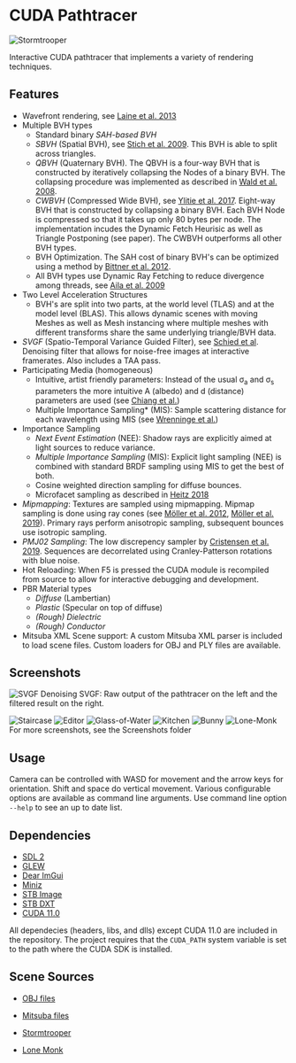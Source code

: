 # CUDA Pathtracer

![Stormtrooper](Screenshots/stormtrooper.png "Stormtrooper")

Interactive CUDA pathtracer that implements a variety of rendering techniques. 

## Features

- Wavefront rendering, see [Laine et al. 2013](https://research.nvidia.com/sites/default/files/pubs/2013-07_Megakernels-Considered-Harmful/laine2013hpg_paper.pdf)
- Multiple BVH types
  - Standard binary *SAH-based BVH*
  - *SBVH* (Spatial BVH), see [Stich et al. 2009](https://www.nvidia.in/docs/IO/77714/sbvh.pdf). This BVH is able to split across triangles.
  - *QBVH* (Quaternary BVH). The QBVH is a four-way BVH that is constructed by iteratively collapsing the Nodes of a binary BVH. The collapsing procedure was implemented as described in [Wald et al. 2008](https://graphics.stanford.edu/~boulos/papers/multi_rt08.pdf).
  - *CWBVH* (Compressed Wide BVH), see [Ylitie et al. 2017](https://research.nvidia.com/sites/default/files/publications/ylitie2017hpg-paper.pdf). Eight-way BVH that is constructed by collapsing a binary BVH. Each BVH Node is compressed so that it takes up only 80 bytes per node. The implementation incudes the Dynamic Fetch Heurisic as well as Triangle Postponing (see paper). The CWBVH outperforms all other BVH types.
  - BVH Optimization. The SAH cost of binary BVH's can be optimized using a method by [Bittner et al. 2012](https://dspace.cvut.cz/bitstream/handle/10467/15603/2013-Fast-Insertion-Based-Optimization-of-Bounding-Volume-Hierarchies.pdf).
  - All BVH types use Dynamic Ray Fetching to reduce divergence among threads, see [Aila et al. 2009](https://www.nvidia.com/docs/IO/76976/HPG2009-Trace-Efficiency.pdf)
- Two Level Acceleration Structures
  - BVH's are split into two parts, at the world level (TLAS) and at the model level (BLAS). This allows dynamic scenes with moving Meshes as well as Mesh instancing where multiple meshes with different transforms share the same underlying triangle/BVH data.
- *SVGF* (Spatio-Temporal Variance Guided Filter), see [Schied et al](https://cg.ivd.kit.edu/publications/2017/svgf/svgf_preprint.pdf). Denoising filter that allows for noise-free images at interactive framerates. Also includes a TAA pass.
- Participating Media (homogeneous)
  - Intuitive, artist friendly parameters: Instead of the usual σ<sub>a</sub> and σ<sub>s</sub> parameters the more intuitive A (albedo) and d (distance) parameters are used (see [Chiang et al.](https://dl-acm-org.proxy.library.uu.nl/doi/10.1145/2897839.2927433)) 
  - Multiple Importance Sampling* (MIS): Sample scattering distance for each wavelength using MIS (see [Wrenninge et al.](https://graphics.pixar.com/library/PathTracedSubsurface/paper.pdf))
- Importance Sampling
  - *Next Event Estimation* (NEE): Shadow rays are explicitly aimed at light sources to reduce variance.
  - *Multiple Importance Sampling* (MIS): Explicit light sampling (NEE) is combined with standard BRDF sampling using MIS to get the best of both.
  - Cosine weighted direction sampling for diffuse bounces.
  - Microfacet sampling as described in [Heitz 2018](http://jcgt.org/published/0007/04/01/)
- *Mipmapping*: Textures are sampled using mipmapping. Mipmap sampling is done using ray cones (see [Möller et al. 2012](http://www.jcgt.org/published/0010/01/01/), [Möller et al. 2019](https://media.contentapi.ea.com/content/dam/ea/seed/presentations/2019-ray-tracing-gems-chapter-20-akenine-moller-et-al.pdf)). Primary rays perform anisotropic sampling, subsequent bounces use isotropic sampling.
- *PMJ02 Sampling*: The low discrepency sampler by [Cristensen et al. 2019](https://graphics.pixar.com/library/ProgressiveMultiJitteredSampling/paper.pdf). Sequences are decorrelated using Cranley-Patterson rotations with blue noise.
- Hot Reloading: When F5 is pressed the CUDA module is recompiled from source to allow for interactive debugging and development.
- PBR Material types
  - *Diffuse* (Lambertian)
  - *Plastic* (Specular on top of diffuse)
  - *(Rough) Dielectric*
  - *(Rough) Conductor*
- Mitsuba XML Scene support: A custom Mitsuba XML parser is included to load scene files. Custom loaders for OBJ and PLY files are available.

## Screenshots

![SVGF Denoising](Screenshots/SVGF.png "SVGF Denoising")
SVGF: Raw output of the pathtracer on the left and the filtered result on the right.

![Staircase](Screenshots/Staircase.png "Staircase Scene")
![Editor](Screenshots/Editor.png "Interactive Scene editor")
![Glass-of-Water](Screenshots/glass-of-water.png "Glass of Water")
![Kitchen](Screenshots/kitchen.png "Kitchen")
![Bunny](Screenshots/bunny.png "Furry Bunny")
![Lone-Monk](Screenshots/lone-monk.png "Lone Monk")
For more screenshots, see the Screenshots folder

## Usage

Camera can be controlled with WASD for movement and the arrow keys for orientation. Shift and space do vertical movement.
Various configurable options are available as command line arguments. Use command line option `--help` to see an up to date list.

## Dependencies

- [SDL 2](https://www.libsdl.org/)
- [GLEW](http://glew.sourceforge.net/)
- [Dear ImGui](https://github.com/ocornut/imgui)
- [Miniz](https://github.com/richgel999/miniz)
- [STB Image](https://github.com/nothings/stb)
- [STB DXT](https://github.com/nothings/stb)
- [CUDA 11.0](https://developer.nvidia.com/cuda-11.0-download-archive)

All dependecies (headers, libs, and dlls) except CUDA 11.0 are included in the repository.
The project requires that the ```CUDA_PATH``` system variable is set to the path where the CUDA SDK is installed.

## Scene Sources

- [OBJ files](https://casual-effects.com/data/)

- [Mitsuba files](https://benedikt-bitterli.me/resources/)

- [Stormtrooper](https://www.blendswap.com/blend/13953)

- [Lone Monk](https://www.blender.org/download/demo-files/)
